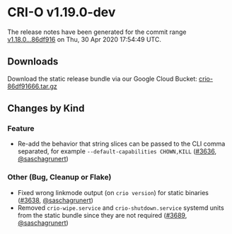 # CRI-O v1.19.0-dev

The release notes have been generated for the commit range
[v1.18.0...86df916](https://github.com/cri-o/cri-o/compare/v1.18.0...86df9166636848c69998eedd1a642616407d53d6) on Thu, 30 Apr 2020 17:54:49 UTC.

## Downloads

Download the static release bundle via our Google Cloud Bucket:
[crio-86df91666.tar.gz][0]

[0]: https://storage.googleapis.com/k8s-conform-cri-o/artifacts/crio-86df91666.tar.gz

## Changes by Kind

### Feature

- Re-add the behavior that string slices can be passed to the CLI comma separated, for example `--default-capabilities CHOWN,KILL` ([#3636](https://github.com/cri-o/cri-o/pull/3636), [@saschagrunert](https://github.com/saschagrunert))

### Other (Bug, Cleanup or Flake)

- Fixed wrong linkmode output (on `crio version`) for static binaries ([#3638](https://github.com/cri-o/cri-o/pull/3638), [@saschagrunert](https://github.com/saschagrunert))
- Removed `crio-wipe.service` and `crio-shutdown.service` systemd units from the static bundle since they are not required ([#3689](https://github.com/cri-o/cri-o/pull/3689), [@saschagrunert](https://github.com/saschagrunert))